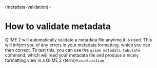 (metadata-validation)=
# How to validate metadata

QIIME 2 will automatically validate a metadata file anytime it is used.
This will inform you of any errors in your metadata formatting, which you can then correct.
To test this, you can use the `qiime metadata tabulate` command, which will read your metadata file and produce a nicely formatting view in a QIIME 2 {term}`Visualization`
